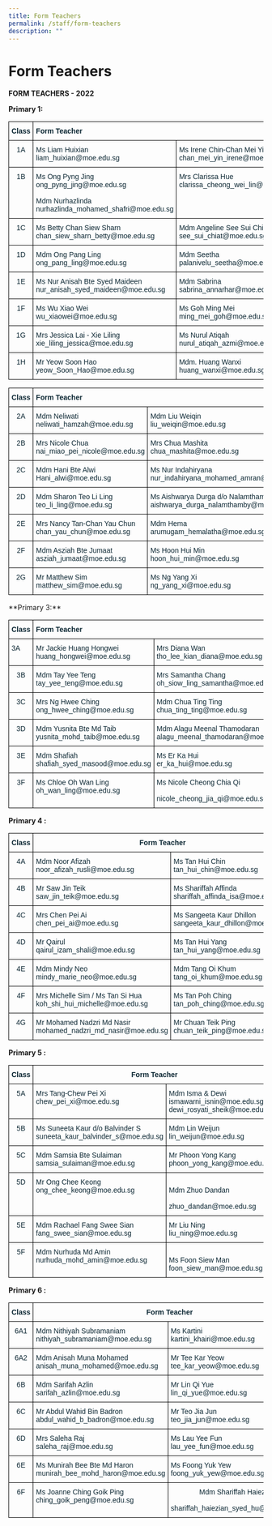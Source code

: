 ```yaml
---
title: Form Teachers
permalink: /staff/form-teachers
description: ""
---
```

# Form Teachers
**FORM TEACHERS - 2022**



**Primary 1:**

<style type="text/css">
.tg  {border-collapse:collapse;border-spacing:0;}
.tg td{border-color:black;border-style:solid;border-width:1px;font-family:Arial, sans-serif;font-size:14px;
  overflow:hidden;padding:10px 5px;word-break:normal;}
.tg th{border-color:black;border-style:solid;border-width:1px;font-family:Arial, sans-serif;font-size:14px;
  font-weight:normal;overflow:hidden;padding:10px 5px;word-break:normal;}
.tg .tg-7wcr{color:#0C2733;text-align:left;vertical-align:top}
.tg .tg-z01w{color:#0C2733;font-weight:bold;text-align:left;vertical-align:top}
.tg .tg-eohv{color:#0C2733;text-align:center;vertical-align:top}
</style>
<table class="tg">
<thead>
  <tr>
    <th class="tg-z01w">Class</th>
    <th class="tg-z01w" colspan="2">Form Teacher</th>
  </tr>
</thead>
<tbody>
  <tr>
    <td class="tg-eohv">1A</td>
    <td class="tg-7wcr">Ms Liam Huixian<br>liam_huixian@moe.edu.sg</td>
    <td class="tg-7wcr">Ms Irene Chin-Chan Mei Yin<br>chan_mei_yin_irene@moe.edu.sg</td>
  </tr>
  <tr>
    <td class="tg-eohv">1B</td>
    <td class="tg-7wcr">Ms Ong Pyng Jing<br>ong_pyng_jing@moe.edu.sg<br><br>Mdm Nurhazlinda<br>nurhazlinda_mohamed_shafri@moe.edu.sg</td>
    <td class="tg-7wcr">Mrs Clarissa Hue<br>clarissa_cheong_wei_lin@moe.edu.sg</td>
  </tr>
  <tr>
    <td class="tg-eohv">1C</td>
    <td class="tg-7wcr">Ms Betty Chan Siew Sharn<br>chan_siew_sharn_betty@moe.edu.sg</td>
    <td class="tg-7wcr">Mdm Angeline See Sui Chiat<br>see_sui_chiat@moe.edu.sg</td>
  </tr>
  <tr>
    <td class="tg-eohv">1D</td>
    <td class="tg-7wcr">Mdm Ong Pang Ling<br>ong_pang_ling@moe.edu.sg</td>
    <td class="tg-7wcr">Mdm Seetha<br>palanivelu_seetha@moe.edu.sg</td>
  </tr>
  <tr>
    <td class="tg-eohv">1E</td>
    <td class="tg-7wcr">Ms Nur Anisah Bte Syed Maideen<br>nur_anisah_syed_maideen@moe.edu.sg</td>
    <td class="tg-7wcr">Mdm Sabrina<br>sabrina_annarhar@moe.edu.sg</td>
  </tr>
  <tr>
    <td class="tg-eohv">1F</td>
    <td class="tg-7wcr">Ms Wu Xiao Wei<br>wu_xiaowei@moe.edu.sg</td>
    <td class="tg-7wcr">Ms Goh Ming Mei<br>ming_mei_goh@moe.edu.sg</td>
  </tr>
  <tr>
    <td class="tg-eohv">1G</td>
    <td class="tg-7wcr">Mrs Jessica Lai - Xie Liling<br>xie_liling_jessica@moe.edu.sg</td>
    <td class="tg-7wcr">Ms Nurul Atiqah<br>nurul_atiqah_azmi@moe.edu.sg<br></td>
  </tr>
  <tr>
    <td class="tg-eohv"> 1H</td>
    <td class="tg-7wcr">Mr Yeow Soon Hao<br>yeow_Soon_Hao@moe.edu.sg </td>
    <td class="tg-7wcr">Mdm. Huang Wanxi<br>huang_wanxi@moe.edu.sg</td>
  </tr>
</tbody>
</table>

<style type="text/css">
.tg  {border-collapse:collapse;border-spacing:0;}
.tg td{border-color:black;border-style:solid;border-width:1px;font-family:Arial, sans-serif;font-size:14px;
  overflow:hidden;padding:10px 5px;word-break:normal;}
.tg th{border-color:black;border-style:solid;border-width:1px;font-family:Arial, sans-serif;font-size:14px;
  font-weight:normal;overflow:hidden;padding:10px 5px;word-break:normal;}
.tg .tg-7wcr{color:#0C2733;text-align:left;vertical-align:top}
.tg .tg-z01w{color:#0C2733;font-weight:bold;text-align:left;vertical-align:top}
.tg .tg-eohv{color:#0C2733;text-align:center;vertical-align:top}
</style>
<table class="tg">
<thead>
  <tr>
    <th class="tg-z01w">Class</th>
    <th class="tg-z01w" colspan="2">Form Teacher</th>
  </tr>
</thead>
<tbody>
  <tr>
    <td class="tg-eohv">2A</td>
    <td class="tg-7wcr">Mdm Neliwati<br>neliwati_hamzah@moe.edu.sg</td>
    <td class="tg-7wcr">Mdm Liu Weiqin<br>liu_weiqin@moe.edu.sg</td>
  </tr>
  <tr>
    <td class="tg-eohv">2B</td>
    <td class="tg-7wcr">Mrs Nicole Chua<br>nai_miao_pei_nicole@moe.edu.sg</td>
    <td class="tg-7wcr">Mrs Chua Mashita<br>chua_mashita@moe.edu.sg</td>
  </tr>
  <tr>
    <td class="tg-eohv">2C</td>
    <td class="tg-7wcr">Mdm Hani Bte Alwi<br>Hani_alwi@moe.edu.sg</td>
    <td class="tg-7wcr">Ms Nur Indahiryana<br>nur_indahiryana_mohamed_amran@moe.edu.sg<br></td>
  </tr>
  <tr>
    <td class="tg-eohv">2D</td>
    <td class="tg-7wcr">Mdm Sharon Teo Li Ling<br>teo_li_ling@moe.edu.sg</td>
    <td class="tg-7wcr">Ms Aishwarya Durga d/o Nalamthamby<br>aishwarya_durga_nalamthamby@moe.edu.sg</td>
  </tr>
  <tr>
    <td class="tg-eohv">2E</td>
    <td class="tg-7wcr">Mrs Nancy Tan-Chan Yau Chun<br>chan_yau_chun@moe.edu.sg</td>
    <td class="tg-7wcr">Mdm Hema<br>arumugam_hemalatha@moe.edu.sg<br></td>
  </tr>
  <tr>
    <td class="tg-eohv">2F</td>
    <td class="tg-7wcr">Mdm Asziah Bte Jumaat<br>asziah_jumaat@moe.edu.sg</td>
    <td class="tg-7wcr">Ms Hoon Hui Min<br>hoon_hui_min@moe.edu.sg<br></td>
  </tr>
  <tr>
    <td class="tg-eohv">2G</td>
    <td class="tg-7wcr">Mr Matthew Sim <br>matthew_sim@moe.edu.sg </td>
    <td class="tg-7wcr">Ms Ng Yang Xi<br>ng_yang_xi@moe.edu.sg</td>
  </tr>
</tbody>
</table>
**Primary 3:**

<style type="text/css">
.tg  {border-collapse:collapse;border-spacing:0;}
.tg td{border-color:black;border-style:solid;border-width:1px;font-family:Arial, sans-serif;font-size:14px;
  overflow:hidden;padding:10px 5px;word-break:normal;}
.tg th{border-color:black;border-style:solid;border-width:1px;font-family:Arial, sans-serif;font-size:14px;
  font-weight:normal;overflow:hidden;padding:10px 5px;word-break:normal;}
.tg .tg-7wcr{color:#0C2733;text-align:left;vertical-align:top}
.tg .tg-z01w{color:#0C2733;font-weight:bold;text-align:left;vertical-align:top}
.tg .tg-eohv{color:#0C2733;text-align:center;vertical-align:top}
</style>
<table class="tg">
<thead>
  <tr>
    <th class="tg-z01w">Class</th>
    <th class="tg-z01w" colspan="2">Form Teacher</th>
  </tr>
</thead>
<tbody>
  <tr>
    <td class="tg-7wcr">3A</td>
    <td class="tg-7wcr">Mr Jackie Huang Hongwei<br>huang_hongwei@moe.edu.sg</td>
    <td class="tg-7wcr">Mrs Diana Wan<br>tho_lee_kian_diana@moe.edu.sg<br></td>
  </tr>
  <tr>
    <td class="tg-eohv">3B</td>
    <td class="tg-7wcr">Mdm Tay Yee Teng<br>tay_yee_teng@moe.edu.sg</td>
    <td class="tg-7wcr">Mrs Samantha Chang<br>oh_siow_ling_samantha@moe.edu.sg<br></td>
  </tr>
  <tr>
    <td class="tg-eohv">3C</td>
    <td class="tg-7wcr">Mrs Ng Hwee Ching<br>ong_hwee_ching@moe.edu.sg<br></td>
    <td class="tg-7wcr">Mdm Chua Ting Ting<br>chua_ting_ting@moe.edu.sg</td>
  </tr>
  <tr>
    <td class="tg-eohv">3D</td>
    <td class="tg-7wcr">Mdm Yusnita  Bte Md Taib<br>yusnita_mohd_taib@moe.edu.sg</td>
    <td class="tg-7wcr">Mdm Alagu Meenal Thamodaran<br>alagu_meenal_thamodaran@moe.edu.sg</td>
  </tr>
  <tr>
    <td class="tg-eohv">3E</td>
    <td class="tg-7wcr">Mdm Shafiah<br>shafiah_syed_masood@moe.edu.sg</td>
    <td class="tg-7wcr">Ms Er Ka Hui<br>er_ka_hui@moe.edu.sg</td>
  </tr>
  <tr>
    <td class="tg-eohv">3F</td>
    <td class="tg-7wcr">Ms Chloe Oh Wan Ling<br>oh_wan_ling@moe.edu.sg</td>
    <td class="tg-7wcr">Ms Nicole Cheong Chia Qi<br><br>nicole_cheong_jia_qi@moe.edu.sg</td>
  </tr>
</tbody>
</table>

**Primary 4 :**

<style type="text/css">
.tg  {border-collapse:collapse;border-spacing:0;}
.tg td{border-color:black;border-style:solid;border-width:1px;font-family:Arial, sans-serif;font-size:14px;
  overflow:hidden;padding:10px 5px;word-break:normal;}
.tg th{border-color:black;border-style:solid;border-width:1px;font-family:Arial, sans-serif;font-size:14px;
  font-weight:normal;overflow:hidden;padding:10px 5px;word-break:normal;}
.tg .tg-7wcr{color:#0C2733;text-align:left;vertical-align:top}
.tg .tg-s7de{color:#0C2733;font-weight:bold;text-align:center;vertical-align:top}
.tg .tg-eohv{color:#0C2733;text-align:center;vertical-align:top}
</style>
<table class="tg">
<thead>
  <tr>
    <th class="tg-s7de">Class</th>
    <th class="tg-s7de" colspan="2">Form Teacher</th>
  </tr>
</thead>
<tbody>
  <tr>
    <td class="tg-eohv">4A</td>
    <td class="tg-7wcr">Mdm Noor Afizah<br>noor_afizah_rusli@moe.edu.sg<br></td>
    <td class="tg-7wcr">Ms Tan Hui Chin<br>tan_hui_chin@moe.edu.sg</td>
  </tr>
  <tr>
    <td class="tg-eohv">4B</td>
    <td class="tg-7wcr">Mr Saw Jin Teik<br>saw_jin_teik@moe.edu.sg</td>
    <td class="tg-7wcr">Ms Shariffah Affinda<br>shariffah_affinda_isa@moe.edu.sg</td>
  </tr>
  <tr>
    <td class="tg-eohv">4C</td>
    <td class="tg-7wcr">Mrs Chen Pei Ai<br>chen_pei_ai@moe.edu.sg</td>
    <td class="tg-7wcr">Ms Sangeeta Kaur Dhillon<br>sangeeta_kaur_dhillon@moe.edu.sg<br></td>
  </tr>
  <tr>
    <td class="tg-eohv">4D</td>
    <td class="tg-7wcr">Mr Qairul<br>qairul_izam_shali@moe.edu.sg</td>
    <td class="tg-7wcr">Ms Tan Hui Yang<br>tan_hui_yang@moe.edu.sg<br></td>
  </tr>
  <tr>
    <td class="tg-eohv">4E</td>
    <td class="tg-7wcr">Mdm Mindy Neo<br>mindy_marie_neo@moe.edu.sg</td>
    <td class="tg-7wcr">Mdm Tang Oi Khum<br>tang_oi_khum@moe.edu.sg<br></td>
  </tr>
  <tr>
    <td class="tg-eohv">4F</td>
    <td class="tg-7wcr">Mrs Michelle Sim / Ms Tan Si Hua<br>koh_shi_hui_michelle@moe.edu.sg</td>
    <td class="tg-7wcr">Ms Tan Poh Ching<br>tan_poh_ching@moe.edu.sg</td>
  </tr>
  <tr>
    <td class="tg-eohv">4G</td>
    <td class="tg-7wcr">Mr Mohamed Nadzri Md Nasir<br>mohamed_nadzri_md_nasir@moe.edu.sg</td>
    <td class="tg-7wcr">Mr Chuan Teik Ping<br>chuan_teik_ping@moe.edu.sg</td>
  </tr>
</tbody>
</table>

**Primary 5 :**

<style type="text/css">
.tg  {border-collapse:collapse;border-spacing:0;}
.tg td{border-color:black;border-style:solid;border-width:1px;font-family:Arial, sans-serif;font-size:14px;
  overflow:hidden;padding:10px 5px;word-break:normal;}
.tg th{border-color:black;border-style:solid;border-width:1px;font-family:Arial, sans-serif;font-size:14px;
  font-weight:normal;overflow:hidden;padding:10px 5px;word-break:normal;}
.tg .tg-7wcr{color:#0C2733;text-align:left;vertical-align:top}
.tg .tg-s7de{color:#0C2733;font-weight:bold;text-align:center;vertical-align:top}
.tg .tg-eohv{color:#0C2733;text-align:center;vertical-align:top}
</style>
<table class="tg">
<thead>
  <tr>
    <th class="tg-s7de">Class</th>
    <th class="tg-s7de" colspan="2">Form Teacher</th>
  </tr>
</thead>
<tbody>
  <tr>
    <td class="tg-eohv">5A</td>
    <td class="tg-7wcr">Mrs Tang-Chew Pei Xi<br>chew_pei_xi@moe.edu.sg</td>
    <td class="tg-7wcr">Mdm Isma &amp; Dewi<br>ismawarni_isnin@moe.edu.sg<br>dewi_rosyati_sheik@moe.edu.sg</td>
  </tr>
  <tr>
    <td class="tg-eohv">5B</td>
    <td class="tg-7wcr">Ms Suneeta Kaur d/o Balvinder S<br>suneeta_kaur_balvinder_s@moe.edu.sg</td>
    <td class="tg-7wcr">Mdm Lin Weijun<br>lin_weijun@moe.edu.sg</td>
  </tr>
  <tr>
    <td class="tg-eohv">5C</td>
    <td class="tg-7wcr">Mdm Samsia Bte Sulaiman<br>samsia_sulaiman@moe.edu.sg</td>
    <td class="tg-7wcr">Mr Phoon Yong Kang<br>phoon_yong_kang@moe.edu.sg</td>
  </tr>
  <tr>
    <td class="tg-eohv">5D</td>
    <td class="tg-7wcr">Mr Ong Chee Keong<br>ong_chee_keong@moe.edu.sg</td>
    <td class="tg-7wcr"><br>Mdm Zhuo Dandan<br><br>zhuo_dandan@moe.edu.sg</td>
  </tr>
  <tr>
    <td class="tg-eohv">5E</td>
    <td class="tg-7wcr">Mdm Rachael Fang Swee Sian<br>fang_swee_sian@moe.edu.sg</td>
    <td class="tg-7wcr">Mr Liu Ning<br>liu_ning@moe.edu.sg</td>
  </tr>
  <tr>
    <td class="tg-eohv">5F</td>
    <td class="tg-7wcr">Mdm Nurhuda Md Amin<br>nurhuda_mohd_amin@moe.edu.sg</td>
    <td class="tg-7wcr"><br>Ms Foon Siew Man<br>foon_siew_man@moe.edu.sg</td>
  </tr>
</tbody>
</table>

**Primary 6 :**

<style type="text/css">
.tg  {border-collapse:collapse;border-spacing:0;}
.tg td{border-color:black;border-style:solid;border-width:1px;font-family:Arial, sans-serif;font-size:14px;
  overflow:hidden;padding:10px 5px;word-break:normal;}
.tg th{border-color:black;border-style:solid;border-width:1px;font-family:Arial, sans-serif;font-size:14px;
  font-weight:normal;overflow:hidden;padding:10px 5px;word-break:normal;}
.tg .tg-7wcr{color:#0C2733;text-align:left;vertical-align:top}
.tg .tg-s7de{color:#0C2733;font-weight:bold;text-align:center;vertical-align:top}
.tg .tg-eohv{color:#0C2733;text-align:center;vertical-align:top}
</style>
<table class="tg">
<thead>
  <tr>
    <th class="tg-s7de">Class</th>
    <th class="tg-s7de" colspan="2">Form Teacher</th>
  </tr>
</thead>
<tbody>
  <tr>
    <td class="tg-eohv">6A1</td>
    <td class="tg-7wcr">Mdm Nithiyah Subramaniam<br>nithiyah_subramaniam@moe.edu.sg</td>
    <td class="tg-7wcr">Ms Kartini<br>kartini_khairi@moe.edu.sg</td>
  </tr>
  <tr>
    <td class="tg-eohv">6A2</td>
    <td class="tg-7wcr">Mdm Anisah Muna Mohamed<br>anisah_muna_mohamed@moe.edu.sg</td>
    <td class="tg-7wcr">Mr Tee Kar Yeow<br>tee_kar_yeow@moe.edu.sg</td>
  </tr>
  <tr>
    <td class="tg-eohv">6B</td>
    <td class="tg-7wcr">Mdm Sarifah Azlin<br>sarifah_azlin@moe.edu.sg</td>
    <td class="tg-7wcr"> Mr Lin Qi Yue<br>lin_qi_yue@moe.edu.sg</td>
  </tr>
  <tr>
    <td class="tg-eohv">6C</td>
    <td class="tg-7wcr">Mr Abdul Wahid Bin Badron<br>abdul_wahid_b_badron@moe.edu.sg</td>
    <td class="tg-7wcr">Mr Teo Jia Jun<br>teo_jia_jun@moe.edu.sg</td>
  </tr>
  <tr>
    <td class="tg-eohv">6D</td>
    <td class="tg-7wcr">Mrs Saleha Raj<br>saleha_raj@moe.edu.sg</td>
    <td class="tg-7wcr">Ms Lau Yee Fun<br>lau_yee_fun@moe.edu.sg</td>
  </tr>
  <tr>
    <td class="tg-eohv">6E</td>
    <td class="tg-7wcr">Ms Munirah Bee Bte Md Haron<br>munirah_bee_mohd_haron@moe.edu.sg</td>
    <td class="tg-7wcr">Ms Foong Yuk Yew<br>foong_yuk_yew@moe.edu.sg</td>
  </tr>
  <tr>
    <td class="tg-eohv">6F</td>
    <td class="tg-7wcr">Ms Joanne Ching Goik Ping <br>ching_goik_peng@moe.edu.sg</td>
    <td class="tg-eohv">Mdm Shariffah Haiezian<br><br>shariffah_haiezian_syed_hu@moe.edu.sg</td>
  </tr>
</tbody>
</table>